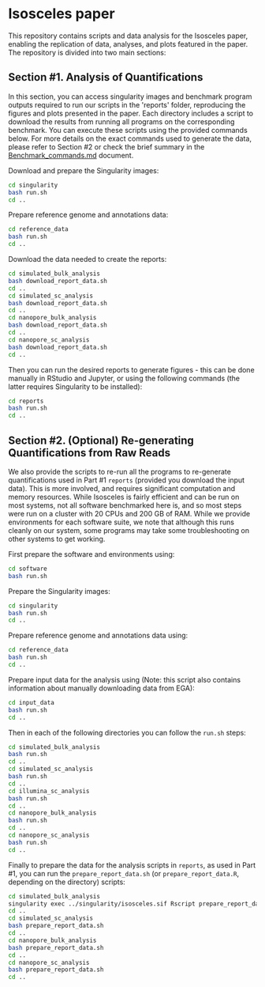 # Isosceles paper

This repository contains scripts and data analysis for the Isosceles paper, enabling the replication of data, analyses, and plots featured in the paper. The repository is divided into two main sections:

## Section #1. Analysis of Quantifications

In this section, you can access singularity images and benchmark program outputs required to run our scripts in the 'reports' folder, reproducing the figures and plots presented in the paper. Each directory includes a script to download the results from running all programs on the corresponding benchmark. You can execute these scripts using the provided commands below. For more details on the exact commands used to generate the data, please refer to Section #2 or check the brief summary in the [Benchmark_commands.md](Benchmark_commands.md) document.

Download and prepare the Singularity images:
```bash
cd singularity
bash run.sh
cd ..
```

Prepare reference genome and annotations data:
```bash
cd reference_data
bash run.sh
cd ..
```

Download the data needed to create the reports:
```bash
cd simulated_bulk_analysis
bash download_report_data.sh
cd ..
cd simulated_sc_analysis
bash download_report_data.sh
cd ..
cd nanopore_bulk_analysis
bash download_report_data.sh
cd ..
cd nanopore_sc_analysis
bash download_report_data.sh
cd ..
```

Then you can run the desired reports to generate figures - this can be done manually in RStudio and Jupyter, or using the following commands (the latter requires Singularity to be installed):
```bash
cd reports
bash run.sh
cd ..
```

## Section #2. (Optional) Re-generating Quantifications from Raw Reads

We also provide the scripts to re-run all the programs to re-generate quantifications used in Part #1 `reports` (provided you download the input data).  This is more involved, and requires significant computation and memory resources.  While Isosceles is fairly efficient and can be run on most systems, not all software benchmarked here is, and so most steps were run on a cluster with 20 CPUs and 200 GB of RAM.  While we provide environments for each software suite, we note that although this runs cleanly on our system, some programs may take some troubleshooting on other systems to get working.

First prepare the software and environments using:
```bash
cd software
bash run.sh
```

Prepare the Singularity images:
```bash
cd singularity
bash run.sh
cd ..
```

Prepare reference genome and annotations data using:
```bash
cd reference_data
bash run.sh
cd ..
```

Prepare input data for the analysis using (Note: this script also contains 
information about manually downloading data from EGA):
```bash
cd input_data
bash run.sh
cd ..
```

Then in each of the following directories you can follow the `run.sh` steps:
```bash
cd simulated_bulk_analysis
bash run.sh
cd ..
cd simulated_sc_analysis
bash run.sh
cd ..
cd illumina_sc_analysis
bash run.sh
cd ..
cd nanopore_bulk_analysis
bash run.sh
cd ..
cd nanopore_sc_analysis
bash run.sh
cd ..
```

Finally to prepare the data for the analysis scripts in `reports`, as used in Part #1, you can run the `prepare_report_data.sh` (or `prepare_report_data.R`, depending on the directory) scripts:
```bash
cd simulated_bulk_analysis
singularity exec ../singularity/isosceles.sif Rscript prepare_report_data.R
cd ..
cd simulated_sc_analysis
bash prepare_report_data.sh
cd ..
cd nanopore_bulk_analysis
bash prepare_report_data.sh
cd ..
cd nanopore_sc_analysis
bash prepare_report_data.sh
cd ..
```
